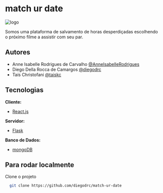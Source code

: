 # match ur date

![logo](https://i.imgur.com/fSnaApr.png)

Somos uma plataforma de salvamento de horas desperdiçadas escolhendo o próximo filme a assistir com seu par.

## Autores

- Anne Isabelle Rodrigues de Carvalho [@AnneIsabelleRodrigues](https://www.github.com/AnneIsabelleRodrigues)
- Diego Della Rocca de Camargos [@diegodrc](https://www.github.com/diegodrc)
- Taís Christofani [@taiskc](https://www.github.com/taiskc)
 
## Tecnologias

**Cliente:** 

- [React.js](https://pt-br.reactjs.org/)

**Servidor:** 

- [Flask](https://flask.palletsprojects.com/en/2.0.x/)

**Banco de Dados:** 

- [mongoDB](https://www.mongodb.com/pt-br)

## Para rodar localmente

Clone o projeto

```bash
  git clone https://github.com/diegodrc/match-ur-date
```


  
